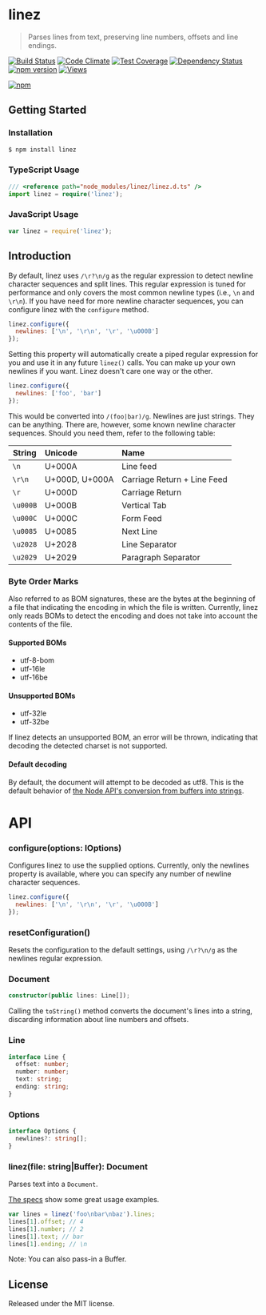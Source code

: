# linez

> Parses lines from text, preserving line numbers, offsets and line endings.

[![Build Status](https://secure.travis-ci.org/jedmao/linez.svg?branch=master)](http://travis-ci.org/jedmao/linez)
[![Code Climate](https://codeclimate.com/github/jedmao/linez/badges/gpa.svg)](https://codeclimate.com/github/jedmao/linez)
[![Test Coverage](https://codeclimate.com/github/jedmao/linez/badges/coverage.svg)](https://codeclimate.com/github/jedmao/linez)
[![Dependency Status](https://gemnasium.com/jedmao/linez.svg)](https://gemnasium.com/jedmao/linez)
[![npm version](https://badge.fury.io/js/linez.svg)](http://badge.fury.io/js/linez)
[![Views](https://sourcegraph.com/api/repos/github.com/jedmao/linez/counters/views-24h.svg)](https://sourcegraph.com/github.com/jedmao/linez)

[![npm](https://nodei.co/npm/linez.png?downloads=true)](https://nodei.co/npm/linez/)


## Getting Started

### Installation

```bash
$ npm install linez
```

### TypeScript Usage

```ts
/// <reference path="node_modules/linez/linez.d.ts" />
import linez = require('linez');
```

### JavaScript Usage

```js
var linez = require('linez');
```


## Introduction

By default, linez uses `/\r?\n/g` as the regular expression to detect newline character sequences and split lines. This regular expression is tuned for performance and only covers the most common newline types (i.e., `\n` and `\r\n`). If you have need for more newline character sequences, you can configure linez with the `configure` method.

```js
linez.configure({
  newlines: ['\n', '\r\n', '\r', '\u000B']
});
```

Setting this property will automatically create a piped regular expression for you and use it in any future `linez()` calls. You can make up your own newlines if you want. Linez doesn't care one way or the other.

```js
linez.configure({
  newlines: ['foo', 'bar']
});
```

This would be converted into `/(foo|bar)/g`. Newlines are just strings. They can be anything. There are, however, some known newline character sequences. Should you need them, refer to the following table:

| String   | Unicode        | Name                        |
| -------- |:-------------- |:--------------------------- |
| `\n`     | U+000A         | Line feed                   |
| `\r\n`   | U+000D, U+000A | Carriage Return + Line Feed |
| `\r`     | U+000D         | Carriage Return             |
| `\u000B` | U+000B         | Vertical Tab                |
| `\u000C` | U+000C         | Form Feed                   |
| `\u0085` | U+0085         | Next Line                   |
| `\u2028` | U+2028         | Line Separator              |
| `\u2029` | U+2029         | Paragraph Separator         |


### Byte Order Marks

Also referred to as BOM signatures, these are the bytes at the beginning of a file that indicating the encoding in which the file is written. Currently, linez only reads BOMs to detect the encoding and does not take into account the contents of the file.

#### Supported BOMs

- utf-8-bom
- utf-16le
- utf-16be

#### Unsupported BOMs

- utf-32le
- utf-32be

If linez detects an unsupported BOM, an error will be thrown, indicating that decoding the detected charset is not supported.

#### Default decoding

By default, the document will attempt to be decoded as utf8. This is the default behavior of [the Node API's conversion from buffers into strings](https://nodejs.org/api/buffer.html#buffer_buf_tostring_encoding_start_end).


# API


### configure(options: IOptions)

Configures linez to use the supplied options. Currently, only the newlines property is available, where you can specify any number of newline character sequences.

```js
linez.configure({
  newlines: ['\n', '\r\n', '\r', '\u000B']
});
```

### resetConfiguration()

Resets the configuration to the default settings, using `/\r?\n/g` as the newlines regular expression.


### Document

```ts
constructor(public lines: Line[]);
```

Calling the `toString()` method converts the document's lines into a string, discarding information about line numbers and offsets.


### Line

```ts
interface Line {
  offset: number;
  number: number;
  text: string;
  ending: string;
}
```

### Options

```ts
interface Options {
  newlines?: string[];
}
```


### linez(file: string|Buffer): Document

Parses text into a `Document`.

[The specs](https://github.com/jedmao/linez/blob/master/lib/linez.spec.ts) show some great usage examples.

```ts
var lines = linez('foo\nbar\nbaz').lines;
lines[1].offset; // 4
lines[1].number; // 2
lines[1].text; // bar
lines[1].ending; // \n
```

Note: You can also pass-in a Buffer.


## License

Released under the MIT license.
